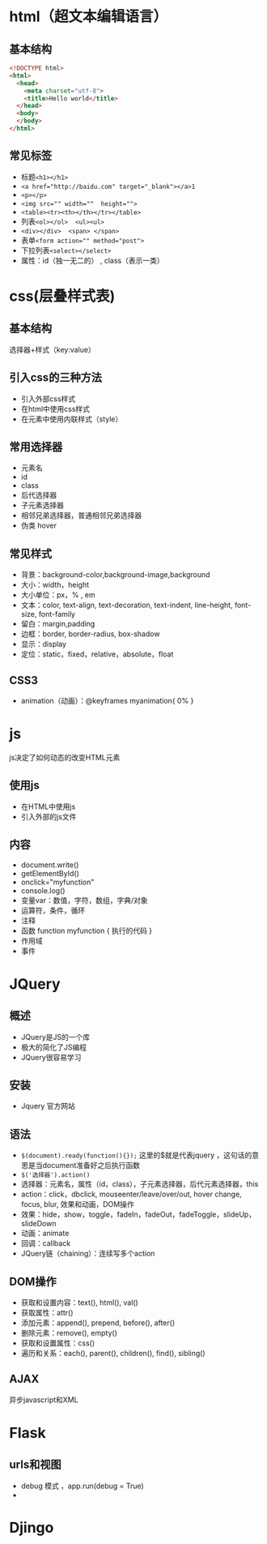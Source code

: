 # html（超文本编辑语言）

## 基本结构

```html
<!DOCTYPE html>
<html>
  <head>
    <meta charset="utf-8">
    <title>Hello world</title>
  </head>
  <body>
  </body>
</html>
```



## 常见标签

- 标题`<h1></h1>`
- `<a href="http://baidu.com" target="_blank"></a>1`
- `<p></p>`
- `<img src="" width=""  height="">`
- `<table><tr><th></th></tr></table>`
- 列表`<ol></ol>  <ul><ul>`
- `<div></div>  <span> </span>`
- 表单`<form action="" method="post">`
- 下拉列表`<select></select>`
- 属性：id（独一无二的） , class（表示一类） 

# css(层叠样式表)

## 基本结构

选择器+样式（key:value）

## 引入css的三种方法

- 引入外部css样式
- 在html中使用css样式
- 在元素中使用内联样式（style）

## 常用选择器

- 元素名
- id
- class
- 后代选择器
- 子元素选择器
- 相邻兄弟选择器，普通相邻兄弟选择器
- 伪类 hover

## 常见样式

- 背景：background-color,background-image,background
- 大小：width，height
- 大小单位：px，% , em
- 文本：color,  text-align, text-decoration, text-indent, line-height, font-size, font-family
- 留白：margin,padding
- 边框：border, border-radius, box-shadow
- 显示：display
- 定位：static，fixed，relative，absolute，float

## CSS3

- animation（动画）：@keyframes myanimation{ 0% }

# js

js决定了如何动态的改变HTML元素

## 使用js

- 在HTML中使用js
- 引入外部的js文件

## 内容

- document.write()
- getElementById()
- onclick="myfunction"
- console.log()
- 变量var：数值，字符，数组，字典/对象
- 运算符，条件，循环
- 注释
- 函数 function myfunction { 执行的代码 }
- 作用域
- 事件

# JQuery

##  概述

- JQuery是JS的一个库
- 极大的简化了JS编程
- JQuery很容易学习

## 安装

- Jquery  官方网站

## 语法

- `$(document).ready(function(){});` 这里的$就是代表jquery ，这句话的意思是当document准备好之后执行函数
- `$('选择器').action()`
- 选择器：元素名，属性（id，class），子元素选择器，后代元素选择器，this
- action：click，dbclick, mouseenter/leave/over/out, hover change, focus, blur, 效果和动画，DOM操作
- 效果：hide，show，toggle，fadeIn，fadeOut，fadeToggle，slideUp，slideDown
- 动画：animate
- 回调：callback
- JQuery链（chaining）：连续写多个action

## DOM操作

- 获取和设置内容：text(), html(), val()
- 获取属性：attr()
- 添加元素：append(), prepend, before(), after()
- 删除元素：remove(), empty()
- 获取和设置属性：css()
- 遍历和关系：each(), parent(), children(), find(), sibling()

## AJAX

异步javascript和XML

# Flask

## urls和视图

- debug 模式 ，app.run(debug = True)
- ​



# Djingo
